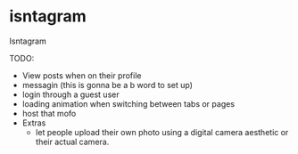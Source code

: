 # isntagram
Isntagram

TODO:
- View posts when on their profile
- messagin (this is gonna be a b word to set up)
- login through a guest user
- loading animation when switching between tabs or pages
- host that mofo
- Extras
  - let people upload their own photo using a digital camera aesthetic or their actual camera.
